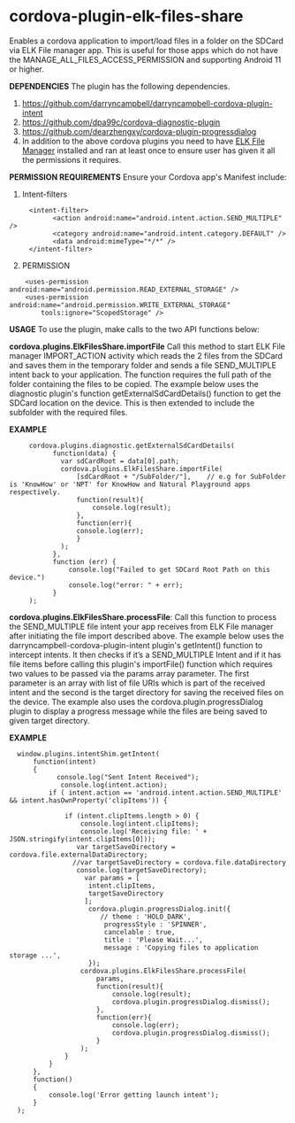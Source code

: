# cordova-plugin-elk-files-share

Enables a cordova application to import/load files in a folder on the  SDCard via ELK File manager app. This is useful for those apps which do not have the MANAGE_ALL_FILES_ACCESS_PERMISSION and supporting Android 11 or higher.

<b> DEPENDENCIES</b>
The plugin has the following dependencies.
1. https://github.com/darryncampbell/darryncampbell-cordova-plugin-intent
2. https://github.com/dpa99c/cordova-diagnostic-plugin
3. https://github.com/dearzhengxy/cordova-plugin-progressdialog
4. In addition to the above cordova plugins you need to have <a href="https://play.google.com/store/apps/details?id=org.rff.digitres.elkfilemanager"> ELK File Manager</a> installed and ran at least once to ensure user has given it all the permissions it requires.

<b> PERMISSION REQUIREMENTS</b>
Ensure your Cordova app's Manifest include:
1. Intent-filters
```
     <intent-filter>
           <action android:name="android.intent.action.SEND_MULTIPLE" />
           <category android:name="android.intent.category.DEFAULT" />
           <data android:mimeType="*/*" />
     </intent-filter>
```
2.  PERMISSION
```
    <uses-permission android:name="android.permission.READ_EXTERNAL_STORAGE" />
    <uses-permission android:name="android.permission.WRITE_EXTERNAL_STORAGE"
        tools:ignore="ScopedStorage" />
```

<b> USAGE</b>
To use the plugin, make calls to the two API functions below:

<b> cordova.plugins.ElkFilesShare.importFile</b> Call this method to start ELK File manager IMPORT_ACTION activity which reads the 2 files from the SDCard and saves them in the temporary folder and sends a file SEND_MULTIPLE intent back to your application. The function requires the full path of the folder containing the files to be copied. The example below uses the diagnostic plugin's function getExternalSdCardDetails() function to get the SDCard location on the device. This is then extended to include the subfolder with the required files.

<b>EXAMPLE</b>
```
     cordova.plugins.diagnostic.getExternalSdCardDetails(
           function(data) {
             var sdCardRoot = data[0].path;
             cordova.plugins.ElkFilesShare.importFile(
                 [sdCardRoot + "/SubFolder/"],    // e.g for SubFolder is 'KnowHow' or 'NPT' for KnowHow and Natural Playground apps respectively.
                 function(result){
                     console.log(result);
                 },
                 function(err){
                 console.log(err);
                 }
             );
           },
           function (err) {
               console.log("Failed to get SDCard Root Path on this device.")
               console.log("error: " + err);
           }
     );
```

<b> cordova.plugins.ElkFilesShare.processFile</b>: Call this function to process the SEND_MULTIPLE file intent your app receives from ELK File manager after initiating the file import described above. The example below uses the darryncampbell-cordova-plugin-intent plugin's getIntent() function to intercept intents. It then checks if it’s a SEND_MULTIPLE Intent and if it has file items before calling this plugin's importFile() function which requires two values to be passed via the params array parameter. The first parameter is an array with list of file URIs which is part of the received intent and the second is the target directory for saving the received files on the device. The example also uses the cordova.plugin.progressDialog plugin to display a progress message while the files are being saved to given target directory.

<b>EXAMPLE</b>
```
  window.plugins.intentShim.getIntent(
      function(intent)
      {
            console.log("Sent Intent Received");
             console.log(intent.action);
          if ( intent.action == 'android.intent.action.SEND_MULTIPLE' && intent.hasOwnProperty('clipItems')) {

              if (intent.clipItems.length > 0) {
                  console.log(intent.clipItems);
                  console.log('Receiving file: ' +  JSON.stringify(intent.clipItems[0]));
                 var targetSaveDirectory =  cordova.file.externalDataDirectory;
                //var targetSaveDirectory = cordova.file.dataDirectory
                 console.log(targetSaveDirectory);
                   var params = [
                    intent.clipItems,
                    targetSaveDirectory
                   ];
                    cordova.plugin.progressDialog.init({
                       // theme : 'HOLO_DARK',
                        progressStyle : 'SPINNER',
                        cancelable : true,
                        title : 'Please Wait...',
                        message : 'Copying files to application storage ...',
                    });
                  cordova.plugins.ElkFilesShare.processFile(
                      params,
                      function(result){
                          console.log(result);
                          cordova.plugin.progressDialog.dismiss();
                      },
                      function(err){
                          console.log(err);
                          cordova.plugin.progressDialog.dismiss();
                      }
                  );
              }
          }
      },
      function()
      {
          console.log('Error getting launch intent');
      }
  );
```

